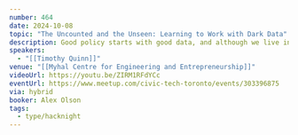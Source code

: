 ```yaml
---
number: 464
date: 2024-10-08
topic: "The Uncounted and the Unseen: Learning to Work with Dark Data"
description: Good policy starts with good data, and although we live in an increasingly data-rich era, the world of dark data is also growing. We know too little about global mortality, which inhibits healthcare interventions; similarly, we struggle to estimate the number of unhoused in our communities, making it difficult to petition for more affordable housing. Solving problems which involve data that is uncollected, unstructured or otherwise obfuscated requires a new toolkit of best practices based on familiar principles of secure data governance. We'll talk about a few of these challenges as a way of illuminating a path through the problem of dark data. https://darkdataproject.org
speakers:
  - "[[Timothy Quinn]]"
venue: "[[Myhal Centre for Engineering and Entrepreneurship]]"
videoUrl: https://youtu.be/ZIRM1RFdYCc
eventUrl: https://www.meetup.com/civic-tech-toronto/events/303396875
via: hybrid
booker: Alex Olson
tags:
  - type/hacknight
---
```


